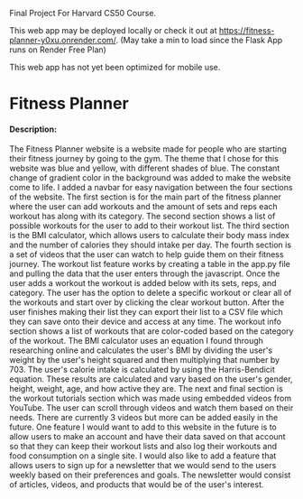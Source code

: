 Final Project For Harvard CS50 Course.

This web app may be deployed locally or check it out at https://fitness-planner-y0xu.onrender.com/. (May take a min to load since the Flask App runs on Render Free Plan)

This web app has not yet been optimized for mobile use.

# Fitness Planner
#### Description:

The Fitness Planner website is a website made for people who are starting their fitness journey by going to the gym. The theme that I chose for this website was blue and yellow, with different shades of blue. The constant change of gradient color in the background was added to make the website come to life. I added a navbar for easy navigation between the four sections of the website. The first section is for the main part of the fitness planner where the user can add workouts and the amount of sets and reps each workout has along with its category. The second section shows a list of possible workouts for the user to add to their workout list. The third section is the BMI calculator, which allows users to calculate their body mass index and the number of calories they should intake per day. The fourth section is a set of videos that the user can watch to help guide them on their fitness journey. The workout list feature works by creating a table in the app.py file and pulling the data that the user enters through the javascript. Once the user adds a workout the workout is added below with its sets, reps, and category. The user has the option to delete a specific workout or clear all of the workouts and start over by clicking the clear workout button. After the user finishes making their list they can export their list to a CSV file which they can save onto their device and access at any time. The workout info section shows a list of workouts that are color-coded based on the category of the workout. The BMI calculator uses an equation I found through researching online and calculates the user's BMI by dividing the user's weight by the user's height squared and then multiplying that number by 703. The user's calorie intake is calculated by using the Harris-Bendicit equation. These results are calculated and vary based on the user's gender, height, weight, age, and how active they are. The next and final section is the workout tutorials section which was made using embedded videos from YouTube. The user can scroll through videos and watch them based on their needs. There are currently 3 videos but more can be added easily in the future. One feature I would want to add to this website in the future is to allow users to make an account and have their data saved on that account so that they can keep their workout lists and also log their workouts and food consumption on a single site. I would also like to add a feature that allows users to sign up for a newsletter that we would send to the users weekly based on their preferences and goals. The newsletter would consist of articles, videos, and products that would be of the user's interest.


